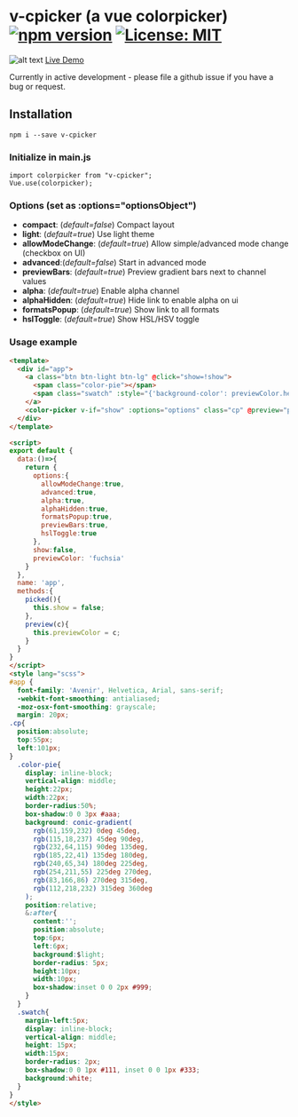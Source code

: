 # v-cpicker (a vue colorpicker) [![npm version](https://badge.fury.io/js/v-cpicker.svg)](https://badge.fury.io/js/v-cpicker) [![License: MIT](https://img.shields.io/badge/License-MIT-yellow.svg)](https://opensource.org/licenses/MIT)

![alt text](http://thewebkid.com/colorpicker.png)
[Live Demo](http://thewebkid.com/cp/)

Currently in active development - please file a github issue if you have a bug or request. 
  
## Installation
    npm i --save v-cpicker

### Initialize in main.js
    import colorpicker from "v-cpicker";
    Vue.use(colorpicker);

### Options (set as :options="optionsObject")
- **compact**: (_default=false_) Compact layout
- **light**: (_default=true_) Use light theme
- **allowModeChange**: (_default=true_) Allow simple/advanced mode change (checkbox on UI) 
- **advanced**:(_default=false_) Start in advanced mode
- **previewBars**: (_default=true_) Preview gradient bars next to channel values
- **alpha**: (_default=true_)  Enable alpha channel
- **alphaHidden**: (_default=true_) Hide link to enable alpha on ui
- **formatsPopup**: (_default=true_) Show link to all formats
- **hslToggle**: (_default=true_) Show HSL/HSV toggle

### Usage example
```html
<template>
  <div id="app">
    <a class="btn btn-light btn-lg" @click="show=!show">
      <span class="color-pie"></span>
      <span class="swatch" :style="{'background-color': previewColor.hex}"></span>
    </a>
    <color-picker v-if="show" :options="options" class="cp" @preview="preview" @picked="picked" :value="previewColor.hex"/>
  </div>
</template>

<script>
export default {
  data:()=>{
    return {
      options:{
        allowModeChange:true,
        advanced:true,
        alpha:true,
        alphaHidden:true,
        formatsPopup:true,
        previewBars:true,
        hslToggle:true
      },
      show:false,
      previewColor: 'fuchsia'
    }
  },
  name: 'app',
  methods:{
    picked(){
      this.show = false;
    },
    preview(c){
      this.previewColor = c;
    }
  }
}
</script>
<style lang="scss">  
#app {
  font-family: 'Avenir', Helvetica, Arial, sans-serif;
  -webkit-font-smoothing: antialiased;
  -moz-osx-font-smoothing: grayscale;
  margin: 20px;
.cp{
  position:absolute;
  top:55px;
  left:101px;
}
  .color-pie{
    display: inline-block;
    vertical-align: middle;
    height:22px;
    width:22px;
    border-radius:50%;
    box-shadow:0 0 3px #aaa;
    background: conic-gradient(
      rgb(61,159,232) 0deg 45deg,
      rgb(115,18,237) 45deg 90deg,
      rgb(232,64,115) 90deg 135deg,
      rgb(185,22,41) 135deg 180deg,
      rgb(240,65,34) 180deg 225deg,
      rgb(254,211,55) 225deg 270deg,
      rgb(83,166,86) 270deg 315deg,
      rgb(112,218,232) 315deg 360deg
    );
    position:relative;
    &:after{
      content:'';
      position:absolute;
      top:6px;
      left:6px;
      background:$light;
      border-radius: 5px;
      height:10px;
      width:10px;
      box-shadow:inset 0 0 2px #999;
    }
  }
  .swatch{
    margin-left:5px;
    display: inline-block;
    vertical-align: middle;
    height: 15px;
    width:15px;
    border-radius: 2px;
    box-shadow:0 0 1px #111, inset 0 0 1px #333;
    background:white;
  }
}
</style>

```


